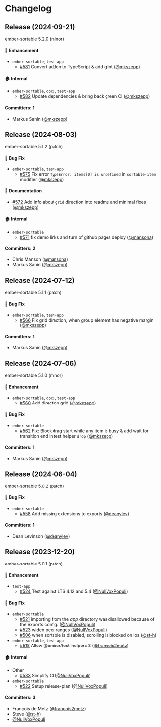 # Changelog






## Release (2024-09-21)

ember-sortable 5.2.0 (minor)

#### :rocket: Enhancement
* `ember-sortable`, `test-app`
  * [#581](https://github.com/adopted-ember-addons/ember-sortable/pull/581) Convert addon to TypeScript & add glint ([@mkszepp](https://github.com/mkszepp))

#### :house: Internal
* `ember-sortable`, `docs`, `test-app`
  * [#582](https://github.com/adopted-ember-addons/ember-sortable/pull/582) Update dependencies & bring back green CI ([@mkszepp](https://github.com/mkszepp))

#### Committers: 1
- Markus Sanin ([@mkszepp](https://github.com/mkszepp))

## Release (2024-08-03)

ember-sortable 5.1.2 (patch)

#### :bug: Bug Fix
* `ember-sortable`, `test-app`
  * [#575](https://github.com/adopted-ember-addons/ember-sortable/pull/575) Fix error `TypeError: items[0] is undefined` in `sortable-item` modifier ([@mkszepp](https://github.com/mkszepp))

#### :memo: Documentation
* [#572](https://github.com/adopted-ember-addons/ember-sortable/pull/572) Add info about `grid` direction into readme and minimal fixes ([@mkszepp](https://github.com/mkszepp))

#### :house: Internal
* `ember-sortable`
  * [#571](https://github.com/adopted-ember-addons/ember-sortable/pull/571) fix demo links and turn of github pages deploy ([@mansona](https://github.com/mansona))

#### Committers: 2
- Chris Manson ([@mansona](https://github.com/mansona))
- Markus Sanin ([@mkszepp](https://github.com/mkszepp))

## Release (2024-07-12)

ember-sortable 5.1.1 (patch)

#### :bug: Bug Fix
* `ember-sortable`, `test-app`
  * [#566](https://github.com/adopted-ember-addons/ember-sortable/pull/566) Fix grid direction, when group element has negative margin ([@mkszepp](https://github.com/mkszepp))

#### Committers: 1
- Markus Sanin ([@mkszepp](https://github.com/mkszepp))

## Release (2024-07-06)

ember-sortable 5.1.0 (minor)

#### :rocket: Enhancement
* `ember-sortable`, `docs`, `test-app`
  * [#560](https://github.com/adopted-ember-addons/ember-sortable/pull/560) Add direction grid ([@mkszepp](https://github.com/mkszepp))

#### :bug: Bug Fix
* `ember-sortable`
  * [#562](https://github.com/adopted-ember-addons/ember-sortable/pull/562) Fix: Block drag start while any item is busy & add wait for transition end in test helper `drop` ([@mkszepp](https://github.com/mkszepp))

#### Committers: 1
- Markus Sanin ([@mkszepp](https://github.com/mkszepp))

## Release (2024-06-04)

ember-sortable 5.0.2 (patch)

#### :bug: Bug Fix
* `ember-sortable`
  * [#558](https://github.com/adopted-ember-addons/ember-sortable/pull/558) Add missing extensions to exports ([@deanylev](https://github.com/deanylev))

#### Committers: 1
- Dean Levinson ([@deanylev](https://github.com/deanylev))
## Release (2023-12-20)

ember-sortable 5.0.1 (patch)

#### :rocket: Enhancement
* `test-app`
  * [#524](https://github.com/adopted-ember-addons/ember-sortable/pull/524) Test against LTS 4.12 and 5.4 ([@NullVoxPopuli](https://github.com/NullVoxPopuli))

#### :bug: Bug Fix
* `ember-sortable`
  * [#521](https://github.com/adopted-ember-addons/ember-sortable/pull/521) importing from the _app_ directory was disallowed because of the exports config. ([@NullVoxPopuli](https://github.com/NullVoxPopuli))
  * [#523](https://github.com/adopted-ember-addons/ember-sortable/pull/523) widen peer ranges ([@NullVoxPopuli](https://github.com/NullVoxPopuli))
  * [#506](https://github.com/adopted-ember-addons/ember-sortable/pull/506) when sortable is disabled, scrolling is blocked on ios ([@st-h](https://github.com/st-h))
* `ember-sortable`, `test-app`
  * [#518](https://github.com/adopted-ember-addons/ember-sortable/pull/518) Allow @ember/test-helpers 3 ([@francois2metz](https://github.com/francois2metz))

#### :house: Internal
* Other
  * [#533](https://github.com/adopted-ember-addons/ember-sortable/pull/533) Simplify CI ([@NullVoxPopuli](https://github.com/NullVoxPopuli))
* `ember-sortable`
  * [#522](https://github.com/adopted-ember-addons/ember-sortable/pull/522) Setup release-plan ([@NullVoxPopuli](https://github.com/NullVoxPopuli))

#### Committers: 3
- François de Metz ([@francois2metz](https://github.com/francois2metz))
- Steve ([@st-h](https://github.com/st-h))
- [@NullVoxPopuli](https://github.com/NullVoxPopuli)
